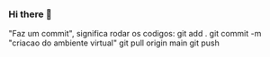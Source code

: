 ### Hi there 👋
"Faz um commit", significa rodar os codigos:
git add .
git commit -m "criacao do ambiente virtual"
git pull origin main
git push

